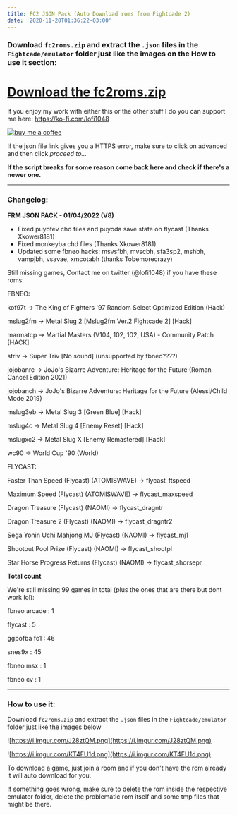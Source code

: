 ```yaml
---
title: FC2 JSON Pack (Auto Download roms from Fightcade 2)
date: '2020-11-20T01:36:22-03:00'
---
```

### Download `fc2roms.zip` and extract the `.json` files in the `Fightcade/emulator` folder just like the images on the How to use it section:

# [Download the fc2roms.zip](https://newchallenger.net/fc2/fc2roms.zip)

If you enjoy my work with either this or the other stuff I do you can support me here: https://ko-fi.com/lofi1048


[![buy me a coffee](https://i.imgur.com/T2KqPMB.gif)]("https://ko-fi.com/lofi1048")

If the json file link gives you a HTTPS error, make sure to click on advanced and then click _proceed to..._

**If the script breaks for some reason come back here and check if there's a newer one.**

---
### Changelog:

**FRM JSON PACK - 01/04/2022 (V8)**


- Fixed puyofev chd files and puyoda save state on flycast (Thanks Xkower8181)
- Fixed monkeyba chd files (Thanks Xkower8181)
- Updated some fbneo hacks: msvsfbh, mvscbh, sfa3sp2, mshbh, vampjbh, vsavae, xmcotabh (thanks Tobemorecrazy)


Still missing games, Contact me on twitter (@lofi1048) if you have these roms:

FBNEO:


kof97t    -> The King of Fighters '97 Random Select Optimized Edition (Hack)

mslug2fm  -> Metal Slug 2 [Mslug2fm Ver.2 Fightcade 2] [Hack]

marmatcp  -> Martial Masters (V104, 102, 102, USA) - Community Patch [HACK]

striv     -> Super Triv [No sound] (unsupported by fbneo????)

jojobanrc -> JoJo's Bizarre Adventure: Heritage for the Future (Roman Cancel Edition 2021)

jojobanch -> JoJo's Bizarre Adventure: Heritage for the Future (Alessi/Child Mode 2019)

mslug3eb  -> Metal Slug 3 [Green Blue] [Hack]

mslug4c   -> Metal Slug 4 [Enemy Reset] [Hack]

mslugxc2  -> Metal Slug X [Enemy Remastered] [Hack]

wc90      -> World Cup '90 (World)

FLYCAST:


Faster Than Speed (Flycast) (ATOMISWAVE)      -> flycast_ftspeed

Maximum Speed (Flycast) (ATOMISWAVE)	      -> flycast_maxspeed

Dragon Treasure (Flycast) (NAOMI)	      -> flycast_dragntr

Dragon Treasure 2 (Flycast) (NAOMI)	      -> flycast_dragntr2

Sega Yonin Uchi Mahjong MJ (Flycast) (NAOMI)  -> flycast_mj1

Shootout Pool Prize (Flycast) (NAOMI)	      -> flycast_shootpl

Star Horse Progress Returns (Flycast) (NAOMI) -> flycast_shorsepr


**Total count**


We're still missing 99 games in total (plus the ones that are there but dont work lol):


fbneo arcade : 1

flycast      : 5

ggpofba fc1  : 46

snes9x       : 45
  
fbneo msx    : 1

fbneo cv     : 1

 
---

### How to use it:

Download `fc2roms.zip` and extract the `.json` files in the `Fightcade/emulator` folder just like the images below

![https://i.imgur.com/J28ztQM.png](https://i.imgur.com/J28ztQM.png)

![https://i.imgur.com/KT4FU1d.png](https://i.imgur.com/KT4FU1d.png)

To download a game, just join a room and if you don't have the rom already it will auto download for you.

If something goes wrong, make sure to delete the rom inside the respective emulator folder, delete the problematic rom itself and some tmp files that might be there.

